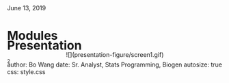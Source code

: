 Presentation
========================================================
author: Bo Wang
date: Sr. Analyst, Stats Programming, Biogen
autosize: true
css: style.css

<div class="footer" style="margin-top:-180px;"> June 13, 2019 </div>

<div class="page" style="font-size:80%;">  </div>


Modules
========================================================

<center>
![](presentation-figure/screen1.gif)
</center>


<div class="page" style="font-size:80%;"> 2 </div>
